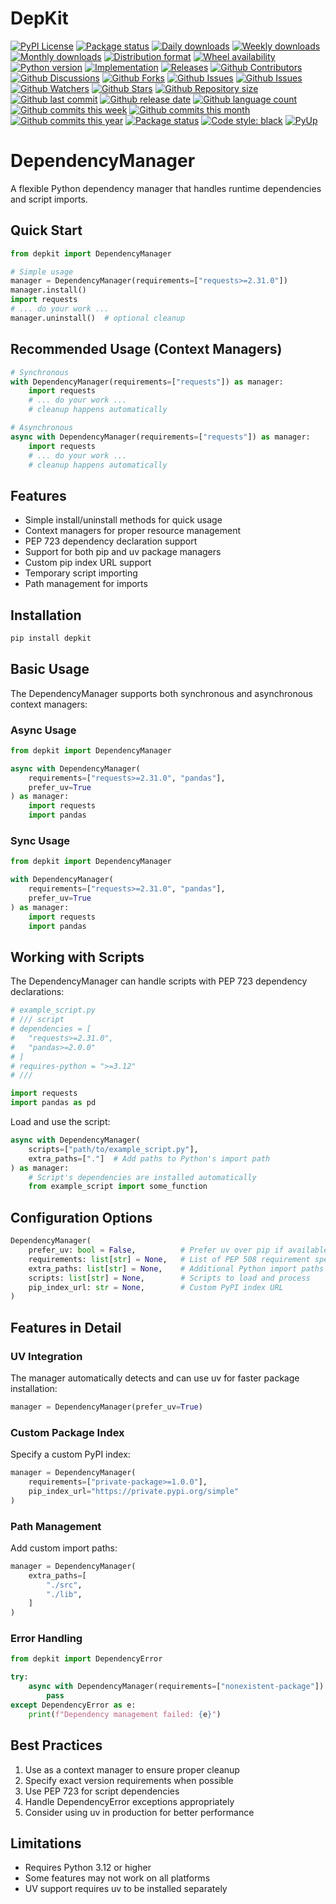 # DepKit

[![PyPI License](https://img.shields.io/pypi/l/depkit.svg)](https://pypi.org/project/depkit/)
[![Package status](https://img.shields.io/pypi/status/depkit.svg)](https://pypi.org/project/depkit/)
[![Daily downloads](https://img.shields.io/pypi/dd/depkit.svg)](https://pypi.org/project/depkit/)
[![Weekly downloads](https://img.shields.io/pypi/dw/depkit.svg)](https://pypi.org/project/depkit/)
[![Monthly downloads](https://img.shields.io/pypi/dm/depkit.svg)](https://pypi.org/project/depkit/)
[![Distribution format](https://img.shields.io/pypi/format/depkit.svg)](https://pypi.org/project/depkit/)
[![Wheel availability](https://img.shields.io/pypi/wheel/depkit.svg)](https://pypi.org/project/depkit/)
[![Python version](https://img.shields.io/pypi/pyversions/depkit.svg)](https://pypi.org/project/depkit/)
[![Implementation](https://img.shields.io/pypi/implementation/depkit.svg)](https://pypi.org/project/depkit/)
[![Releases](https://img.shields.io/github/downloads/phil65/depkit/total.svg)](https://github.com/phil65/depkit/releases)
[![Github Contributors](https://img.shields.io/github/contributors/phil65/depkit)](https://github.com/phil65/depkit/graphs/contributors)
[![Github Discussions](https://img.shields.io/github/discussions/phil65/depkit)](https://github.com/phil65/depkit/discussions)
[![Github Forks](https://img.shields.io/github/forks/phil65/depkit)](https://github.com/phil65/depkit/forks)
[![Github Issues](https://img.shields.io/github/issues/phil65/depkit)](https://github.com/phil65/depkit/issues)
[![Github Issues](https://img.shields.io/github/issues-pr/phil65/depkit)](https://github.com/phil65/depkit/pulls)
[![Github Watchers](https://img.shields.io/github/watchers/phil65/depkit)](https://github.com/phil65/depkit/watchers)
[![Github Stars](https://img.shields.io/github/stars/phil65/depkit)](https://github.com/phil65/depkit/stars)
[![Github Repository size](https://img.shields.io/github/repo-size/phil65/depkit)](https://github.com/phil65/depkit)
[![Github last commit](https://img.shields.io/github/last-commit/phil65/depkit)](https://github.com/phil65/depkit/commits)
[![Github release date](https://img.shields.io/github/release-date/phil65/depkit)](https://github.com/phil65/depkit/releases)
[![Github language count](https://img.shields.io/github/languages/count/phil65/depkit)](https://github.com/phil65/depkit)
[![Github commits this week](https://img.shields.io/github/commit-activity/w/phil65/depkit)](https://github.com/phil65/depkit)
[![Github commits this month](https://img.shields.io/github/commit-activity/m/phil65/depkit)](https://github.com/phil65/depkit)
[![Github commits this year](https://img.shields.io/github/commit-activity/y/phil65/depkit)](https://github.com/phil65/depkit)
[![Package status](https://codecov.io/gh/phil65/depkit/branch/main/graph/badge.svg)](https://codecov.io/gh/phil65/depkit/)
[![Code style: black](https://img.shields.io/badge/code%20style-black-000000.svg)](https://github.com/psf/black)
[![PyUp](https://pyup.io/repos/github/phil65/depkit/shield.svg)](https://pyup.io/repos/github/phil65/depkit/)

# DependencyManager

A flexible Python dependency manager that handles runtime dependencies and script imports.

## Quick Start

```python
from depkit import DependencyManager

# Simple usage
manager = DependencyManager(requirements=["requests>=2.31.0"])
manager.install()
import requests
# ... do your work ...
manager.uninstall()  # optional cleanup
```

## Recommended Usage (Context Managers)

```python
# Synchronous
with DependencyManager(requirements=["requests"]) as manager:
    import requests
    # ... do your work ...
    # cleanup happens automatically

# Asynchronous
async with DependencyManager(requirements=["requests"]) as manager:
    import requests
    # ... do your work ...
    # cleanup happens automatically
```

## Features

- Simple install/uninstall methods for quick usage
- Context managers for proper resource management
- PEP 723 dependency declaration support
- Support for both pip and uv package managers
- Custom pip index URL support
- Temporary script importing
- Path management for imports

## Installation

```bash
pip install depkit
```

## Basic Usage

The DependencyManager supports both synchronous and asynchronous context managers:

### Async Usage
```python
from depkit import DependencyManager

async with DependencyManager(
    requirements=["requests>=2.31.0", "pandas"],
    prefer_uv=True
) as manager:
    import requests
    import pandas
```

### Sync Usage
```python
from depkit import DependencyManager

with DependencyManager(
    requirements=["requests>=2.31.0", "pandas"],
    prefer_uv=True
) as manager:
    import requests
    import pandas
```

## Working with Scripts

The DependencyManager can handle scripts with PEP 723 dependency declarations:

```python
# example_script.py
# /// script
# dependencies = [
#   "requests>=2.31.0",
#   "pandas>=2.0.0"
# ]
# requires-python = ">=3.12"
# ///

import requests
import pandas as pd
```

Load and use the script:

```python
async with DependencyManager(
    scripts=["path/to/example_script.py"],
    extra_paths=["."]  # Add paths to Python's import path
) as manager:
    # Script's dependencies are installed automatically
    from example_script import some_function
```

## Configuration Options

```python
DependencyManager(
    prefer_uv: bool = False,          # Prefer uv over pip if available
    requirements: list[str] = None,   # List of PEP 508 requirement specifiers
    extra_paths: list[str] = None,    # Additional Python import paths
    scripts: list[str] = None,        # Scripts to load and process
    pip_index_url: str = None,        # Custom PyPI index URL
)
```

## Features in Detail

### UV Integration

The manager automatically detects and can use uv for faster package installation:

```python
manager = DependencyManager(prefer_uv=True)
```

### Custom Package Index

Specify a custom PyPI index:

```python
manager = DependencyManager(
    requirements=["private-package>=1.0.0"],
    pip_index_url="https://private.pypi.org/simple"
)
```

### Path Management

Add custom import paths:

```python
manager = DependencyManager(
    extra_paths=[
        "./src",
        "./lib",
    ]
)
```

### Error Handling

```python
from depkit import DependencyError

try:
    async with DependencyManager(requirements=["nonexistent-package"]):
        pass
except DependencyError as e:
    print(f"Dependency management failed: {e}")
```

## Best Practices

1. Use as a context manager to ensure proper cleanup
2. Specify exact version requirements when possible
3. Use PEP 723 for script dependencies
4. Handle DependencyError exceptions appropriately
5. Consider using uv in production for better performance

## Limitations

- Requires Python 3.12 or higher
- Some features may not work on all platforms
- UV support requires uv to be installed separately
